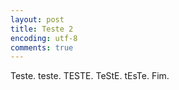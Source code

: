```yaml
---
layout: post
title: Teste 2
encoding: utf-8
comments: true
---
```


Teste. teste. TESTE. TeStE. tEsTe. Fim.
